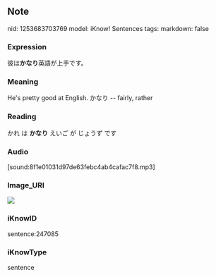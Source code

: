 ## Note
nid: 1253683703769
model: iKnow! Sentences
tags: 
markdown: false

### Expression
彼は<b>かなり</b>英語が上手です。

### Meaning
He's pretty good at English.
かなり -- fairly, rather

### Reading
かれ は <b>かなり</b> えいご が じょうず です

### Audio
[sound:8f1e01031d97de63febc4ab4cafac7f8.mp3]

### Image_URI
<img src="2d91e372391f15c71b751cb68e6acba1.jpg">

### iKnowID
sentence:247085

### iKnowType
sentence
